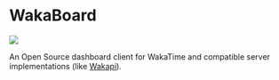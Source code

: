 # WakaBoard
<img src="https://wakapi.giopan.dev/api/badge/giopan/interval:any/label:wakaboard?label=time">


An Open Source dashboard client for WakaTime and compatible server implementations (like [Wakapi](https://github.com/muety/wakapi)).

